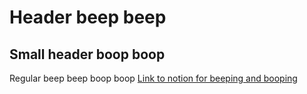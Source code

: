 # Header beep beep
## Small header boop boop
Regular beep beep boop boop
[Link to notion for beeping and booping](https://ash-cupboard-b7b.notion.site/1-For-ShieldAI-42c266608903491084afd3ada9722aed?pvs=4)